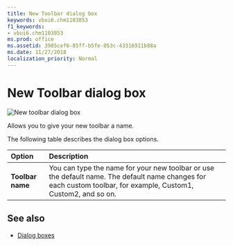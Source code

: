 ```yaml
---
title: New Toolbar dialog box
keywords: vbui6.chm1103853
f1_keywords:
- vbui6.chm1103853
ms.prod: office
ms.assetid: 3985cef6-85ff-b5fe-053c-43316911b88a
ms.date: 11/27/2018
localization_priority: Normal
---
```



# New Toolbar dialog box

![New toolbar dialog box](../../../images/newtbr_ZA01201633.gif)

Allows you to give your new toolbar a name.

The following table describes the dialog box options.

|Option|Description|
|:-----|:----------|
|**Toolbar name**|You can type the name for your new toolbar or use the default name. The default name changes for each custom toolbar, for example, Custom1, Custom2, and so on.|

## See also

- [Dialog boxes](../dialog-boxes.md)
